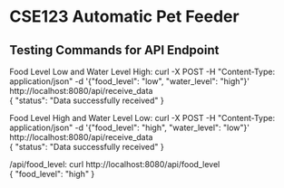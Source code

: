 # CSE123 Automatic Pet Feeder 
## Testing Commands for API Endpoint

Food Level Low and Water Level High:
curl -X POST -H "Content-Type: application/json" -d '{"food_level": "low", "water_level": "high"}' http://localhost:8080/api/receive_data <br>
{ 
"status": "Data successfully received" 
} 

Food Level High and Water Level Low:
curl -X POST -H "Content-Type: application/json" -d '{"food_level": "high", "water_level": "low"}' http://localhost:8080/api/receive_data <br>
{ 
"status": "Data successfully received" 
} 

/api/food_level:
curl http://localhost:8080/api/food_level <br>
{ 
"food_level": "high" 
}
